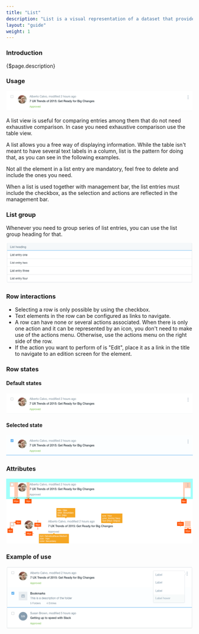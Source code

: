 ```yaml
---
title: "List"
description: "List is a visual representation of a dataset that provides more flexibility for arranging the data to display than a table and that is less visual explicit than a card view."
layout: "guide"
weight: 1
---
```


### Introduction

{$page.description}

### Usage

![list entry in default state](../../../images/listItem.png)

A list view is useful for comparing entries among them that do not need exhaustive comparison. In case you need exhaustive comparison use the table view.

A list allows you a free way of displaying information. While the table isn't meant to have several text labels in a column, list is the pattern for doing that, as you can see in the following examples.

Not all the element in a list entry are mandatory, feel free to delete and include the ones you need.

When a list is used together with management bar, the list entries must include the checkbox, as the selection and actions are reflected in the management bar.

### List group

Whenever you need to group series of list entries, you can use the list group heading for that.

![list group includes a heading](../../../images/listGroup.png)

### Row interactions

* Selecting a row is only possible by using the checkbox.
* Text elements in the row can be configured as links to navigate.
* A row can have none or several actions associated. When there is only one action and it can be represented by an icon, you don't need to make use of the actions menu. Otherwise, use the actions menu on the right side of the row.
* If the action you want to perform of is "Edit", place it as a link in the title to navigate to an edition screen for the element.

### Row states

#### Default states

![list entry in default state](../../../images/listItem.png)

#### Selected state

![list entry in selected state](../../../images/listSelected.png)

### Attributes

![list attributes](../../../images/listAttributes.png)

### Example of use

![list with 3 entries, one in default state, one in selected state, one with actions menu open](../../../images/listExample.png)
